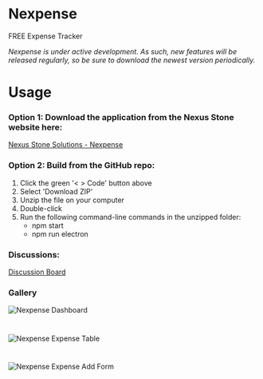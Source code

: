 # Nexpense
FREE Expense Tracker

*Nexpense is under active development. As such, new features will be released regularly, so be sure to download the newest version periodically.*

# Usage
### Option 1: Download the application from the Nexus Stone website here:
[Nexus Stone Solutions - Nexpense](https://nexusstone.cloud/nexpense.html)

### Option 2: Build from the GitHub repo:
1. Click the green '< > Code' button above
2. Select 'Download ZIP'
3. Unzip the file on your computer
4. Double-click
5. Run the following command-line commands in the unzipped folder:
   - npm start
   - npm run electron

### Discussions: 
[Discussion Board](https://github.com/nexus-stone-solutions/Nexpense/discussions/1)

### Gallery
![Nexpense Dashboard](https://nexusstone.cloud/img/nexpense-dash.png)
#
![Nexpense Expense Table](https://nexusstone.cloud/img/nexpense-table.png)
#
![Nexpense Expense Add Form](https://nexusstone.cloud/img/nexpense-add.png)
#
